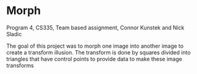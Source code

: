 # Morph
Program 4, CS335, Team based assignment, Connor Kunstek and Nick Sladic

The goal of this project was to morph one image into another image to create a transform illusion. The transform is done by squares divided into triangles that have control points to provide data to make these image transforms

 